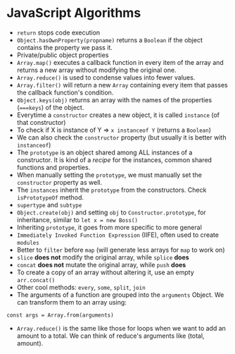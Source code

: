 # JavaScript Algorithms

- `return` stops code execution
- `Object.hasOwnProperty(propname)` returns a `Boolean` if the object contains the property we pass it.
- Private/public object properties
- `Array.map()` executes a callback function in every item of the array and returns a new array without modifying the original one.
- `Array.reduce()` is used to condense values into fewer values.
- `Array.filter()` will return a new `Array` containing every item that passes the callback function's condition.
- `Object.keys(obj)` returns an array with the names of the properties (`===keys`) of the object.
- Everytime a `constructor` creates a new object, it is called `instance` (of that constructor)
- To check if X is instance of Y => `x instanceof Y` (returns a `Boolean`)
- We can also check the `constructor` property (but usually it is better with `instanceof`)
- The `prototype` is an object shared among ALL instances of a constructor. It is kind of a _recipe_ for the instances, common shared functions and properties.
- When manually setting the `prototype`, we must manually set the `constructor` property as well.
- The `instances` inherit the `prototype` from the constructors. Check `isPrototypeOf` method.
- `supertype` and `subtype`
- `Object.create(obj)` and setting `obj` to `Constructor.prototype`, for inheritance, similar to `let x = new Boss()`
- Inheriting `prototype`, it goes from more specific to more general
- `Immediately Invoked Function Expression` (IIFE), often used to create `modules`
- Better to `filter` before `map` (will generate less arrays for `map` to work on)
- `slice` **does not** modify the original array, while `splice` **does**
- `concat` **does not** mutate the original array, while `push` **does**
- To create a copy of an array without altering it, use an empty `arr.concat()`
- Other cool methods: `every`, `some`, `split`, `join`
- The arguments of a function are grouped into the `arguments` Object. We can transform them to an array using:

```
const args = Array.from(arguments)
```

- `Array.reduce()` is the same like those for loops when we want to add an amount to a total. We can think of reduce's arguments like (total, amount).